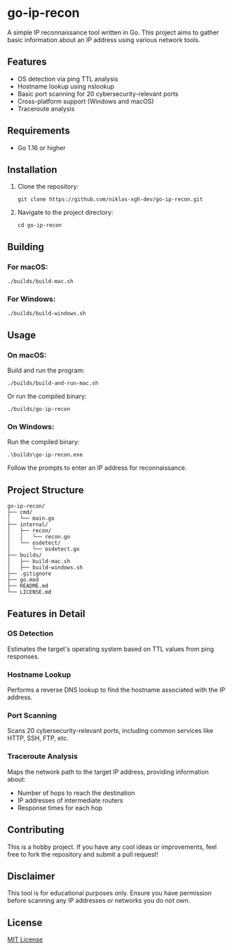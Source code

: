 # go-ip-recon

A simple IP reconnaissance tool written in Go. This project aims to gather basic information about an IP address using various network tools.

## Features

- OS detection via ping TTL analysis
- Hostname lookup using nslookup
- Basic port scanning for 20 cybersecurity-relevant ports
- Cross-platform support (Windows and macOS)
- Traceroute analysis

## Requirements

- Go 1.16 or higher

## Installation

1. Clone the repository:
   ```
   git clone https://github.com/niklas-xgh-dev/go-ip-recon.git
   ```

2. Navigate to the project directory:
   ```
   cd go-ip-recon
   ```

## Building

### For macOS:

```
./builds/build-mac.sh
```

### For Windows:

```
./builds/build-windows.sh
```

## Usage

### On macOS:

Build and run the program:

```
./builds/build-and-run-mac.sh
```

Or run the compiled binary:

```
./builds/go-ip-recon
```

### On Windows:

Run the compiled binary:

```
.\builds\go-ip-recon.exe
```

Follow the prompts to enter an IP address for reconnaissance.

## Project Structure

```
go-ip-recon/
├── cmd/
│   └── main.go
├── internal/
│   ├── recon/
│   │   └── recon.go
│   └── osdetect/
│       └── osdetect.go
├── builds/
│   ├── build-mac.sh
│   ├── build-windows.sh
├── .gitignore
├── go.mod
├── README.md
└── LICENSE.md
```

## Features in Detail

### OS Detection
Estimates the target's operating system based on TTL values from ping responses.

### Hostname Lookup
Performs a reverse DNS lookup to find the hostname associated with the IP address.

### Port Scanning
Scans 20 cybersecurity-relevant ports, including common services like HTTP, SSH, FTP, etc.

### Traceroute Analysis
Maps the network path to the target IP address, providing information about:
- Number of hops to reach the destination
- IP addresses of intermediate routers
- Response times for each hop

## Contributing

This is a hobby project. If you have any cool ideas or improvements, feel free to fork the repository and submit a pull request!

## Disclaimer

This tool is for educational purposes only. Ensure you have permission before scanning any IP addresses or networks you do not own.

## License

[MIT License](LICENSE.md)